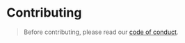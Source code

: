 # Contributing

> Before contributing, please read our [code of conduct](https://github.com/commercehub-oss/ssh-ca-client/blob/master/CODE_OF_CONDUCT.md).
